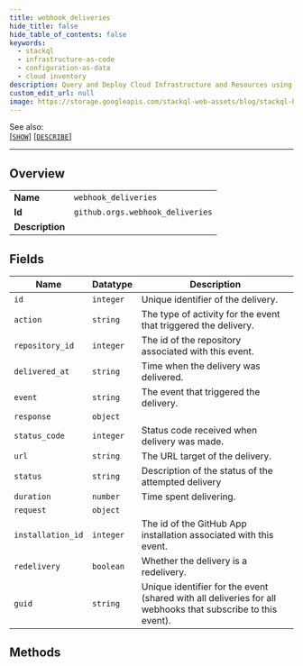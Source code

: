 ```yaml
---
title: webhook_deliveries
hide_title: false
hide_table_of_contents: false
keywords:
  - stackql
  - infrastructure-as-code
  - configuration-as-data
  - cloud inventory
description: Query and Deploy Cloud Infrastructure and Resources using SQL
custom_edit_url: null
image: https://storage.googleapis.com/stackql-web-assets/blog/stackql-blog-post-featured-image.png
---
```

  
    
See also:   
[[` SHOW `]](/docs/language-spec/show) [[` DESCRIBE `]](/docs/language-spec/describe)  
* * * 
## Overview
<table><tbody>
<tr><td><b>Name</b></td><td><code>webhook_deliveries</code></td></tr>
<tr><td><b>Id</b></td><td><code>github.orgs.webhook_deliveries</code></td></tr>
<tr><td><b>Description</b></td><td></td></tr>
</tbody></table>

## Fields
| Name | Datatype | Description |
| ---- | -------- | ----------- |
| `id` | `integer` | Unique identifier of the delivery. |
| `action` | `string` | The type of activity for the event that triggered the delivery. |
| `repository_id` | `integer` | The id of the repository associated with this event. |
| `delivered_at` | `string` | Time when the delivery was delivered. |
| `event` | `string` | The event that triggered the delivery. |
| `response` | `object` |  |
| `status_code` | `integer` | Status code received when delivery was made. |
| `url` | `string` | The URL target of the delivery. |
| `status` | `string` | Description of the status of the attempted delivery |
| `duration` | `number` | Time spent delivering. |
| `request` | `object` |  |
| `installation_id` | `integer` | The id of the GitHub App installation associated with this event. |
| `redelivery` | `boolean` | Whether the delivery is a redelivery. |
| `guid` | `string` | Unique identifier for the event (shared with all deliveries for all webhooks that subscribe to this event). |
## Methods
